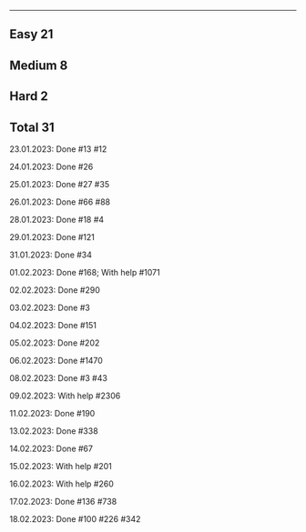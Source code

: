 -----------------------------------------------
Easy                                        21
-----------------------------------------------
Medium                                       8
-----------------------------------------------
Hard                                         2
-----------------------------------------------
Total                                       31
-----------------------------------------------

23.01.2023: Done #13 #12

24.01.2023: Done #26

25.01.2023: Done #27 #35

26.01.2023: Done #66 #88

28.01.2023: Done #18 #4

29.01.2023: Done #121

31.01.2023: Done #34

01.02.2023: Done #168; With help #1071

02.02.2023: Done #290

03.02.2023: Done #3

04.02.2023: Done #151

05.02.2023: Done #202

06.02.2023: Done #1470

08.02.2023: Done #3 #43

09.02.2023: With help #2306

11.02.2023: Done #190

13.02.2023: Done #338

14.02.2023: Done #67

15.02.2023: With help #201

16.02.2023: With help #260

17.02.2023: Done #136 #738

18.02.2023: Done #100 #226 #342
